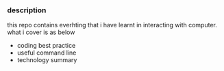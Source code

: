 ### description

this repo contains everhting that i have learnt in interacting with computer. what i cover is as below
- coding best practice
- useful command line
- technology summary